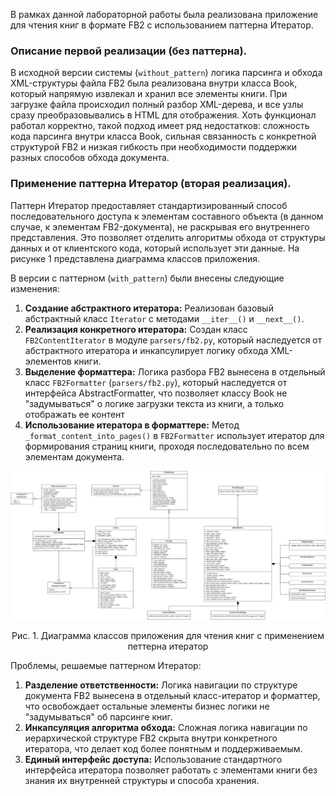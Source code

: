 В рамках данной лабораторной работы была реализована приложение для чтения книг в формате FB2 с использованием паттерна Итератор.

### Описание первой реализации (без паттерна).
В исходной версии системы (`without_pattern`) логика парсинга и обхода XML-структуры файла FB2 была реализована внутри класса Book, который напрямую извлекал и хранил все элементы книги. При загрузке файла происходил полный разбор XML-дерева, и все узлы сразу преобразовывались в HTML для отображения. Хоть функционал работал корректно, такой подход имеет ряд недостатков: сложность кода парсинга внутри класса Book, сильная связанность с конкретной структурой FB2 и низкая гибкость при необходимости поддержки разных способов обхода документа.

### Применение паттерна Итератор (вторая реализация).
Паттерн Итератор предоставляет стандартизированный способ последовательного доступа к элементам составного объекта (в данном случае, к элементам FB2-документа), не раскрывая его внутреннего представления. Это позволяет отделить алгоритмы обхода от структуры данных и от клиентского кода, который использует эти данные. На рисунке 1 представлена диаграмма классов приложения.

В версии с паттерном (`with_pattern`) были внесены следующие изменения:
1.  **Создание абстрактного итератора:** Реализован базовый абстрактный класс `Iterator` с методами `__iter__()` и `__next__()`.
2.  **Реализация конкретного итератора:** Создан класс `FB2ContentIterator` в модуле `parsers/fb2.py`, который наследуется от абстрактного итератора и инкапсулирует логику обхода XML-элементов книги.
3.  **Выделение форматтера:** Логика разбора FB2 вынесена в отдельный класс `FB2Formatter` (`parsers/fb2.py`), который наследуется от интерфейса AbstractFormatter, что позволяет классу Book не "задумываться" о логике загрузки текста из книги, а только отображать ее контент
4.  **Использование итератора в форматтере:** Метод `_format_content_into_pages()` в `FB2Formatter` использует итератор для формирования страниц книги, проходя последовательно по всем элементам документа.


![class_diag](lab8.drawio.png)
<center>Рис. 1. Диаграмма классов приложения для чтения книг с применением петтерна итератор</center>

Проблемы, решаемые паттерном Итератор:
1.  **Разделение ответственности:** Логика навигации по структуре документа FB2 вынесена в отдельный класс-итератор и форматтер, что освобождает остальные элементы бизнес логики не "задумываться" об парсинге книг.
2.  **Инкапсуляция алгоритма обхода:** Сложная логика навигации по иерархической структуре FB2 скрыта внутри конкретного итератора, что делает код более понятным и поддерживаемым.
3.  **Единый интерфейс доступа:** Использование стандартного интерфейса итератора позволяет работать с элементами книги без знания их внутренней структуры и способа хранения.

